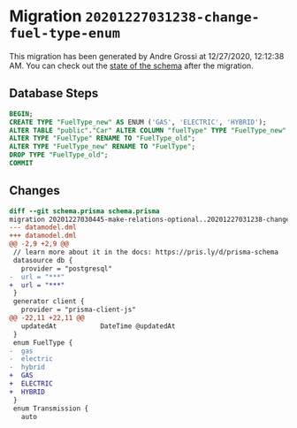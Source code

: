 # Migration `20201227031238-change-fuel-type-enum`

This migration has been generated by Andre Grossi at 12/27/2020, 12:12:38 AM.
You can check out the [state of the schema](./schema.prisma) after the migration.

## Database Steps

```sql
BEGIN;
CREATE TYPE "FuelType_new" AS ENUM ('GAS', 'ELECTRIC', 'HYBRID');
ALTER TABLE "public"."Car" ALTER COLUMN "fuelType" TYPE "FuelType_new" USING ("fuelType"::text::"FuelType_new");
ALTER TYPE "FuelType" RENAME TO "FuelType_old";
ALTER TYPE "FuelType_new" RENAME TO "FuelType";
DROP TYPE "FuelType_old";
COMMIT
```

## Changes

```diff
diff --git schema.prisma schema.prisma
migration 20201227030445-make-relations-optional..20201227031238-change-fuel-type-enum
--- datamodel.dml
+++ datamodel.dml
@@ -2,9 +2,9 @@
 // learn more about it in the docs: https://pris.ly/d/prisma-schema
 datasource db {
   provider = "postgresql"
-  url = "***"
+  url = "***"
 }
 generator client {
   provider = "prisma-client-js"
@@ -22,11 +22,11 @@
   updatedAt           DateTime @updatedAt
 }
 enum FuelType {
-  gas
-  electric
-  hybrid
+  GAS
+  ELECTRIC
+  HYBRID
 }
 enum Transmission {
   auto
```


